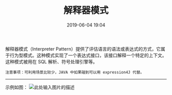 ﻿---
layout: post
title:  "解释器模式"
date:   2019-06-04 19:04
categories: 
   - 设计模式
tags:
   - 设计模式
---

解释器模式（Interpreter Pattern）提供了评估语言的语法或表达式的方式，它属于行为型模式。这种模式实现了一个表达式接口，该接口解释一个特定的上下文。这种模式被用在 SQL 解析、符号处理引擎等。

    注意事项：可利用场景比较少，JAVA 中如果碰到可以用 expression4J 代替。

----------

示例如图：
![此处输入图片的描述][1]


  [1]: https://www.runoob.com/wp-content/uploads/2014/08/interpreter_pattern_uml_diagram.jpg